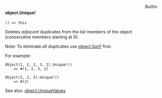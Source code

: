 <div style="float:right"><span class="builtin">Builtin</span></div>

#### object.Unique!

``` suneido
() => this
```

Deletes *adjacent* duplicates from the *list* members of the object (consecutive members starting at 0).

Note: To eliminate *all* duplicates use [object.Sort!](<object.Sort!.md>) first.

For example:

``` suneido
Object(1, 2, 2, 3, 2).Unique!()
    => #(1, 2, 3, 2)

Object(2, 2, 2).Unique!()
    => #(2)
```

See also:
[object.UniqueValues](<object.UniqueValues.md>)